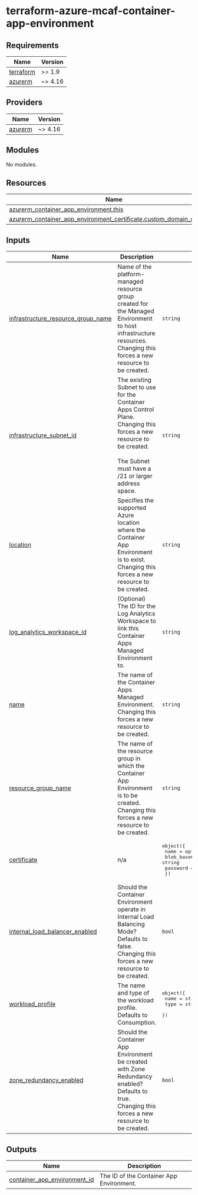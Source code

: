 # terraform-azure-mcaf-container-app-environment
<!-- BEGIN_TF_DOCS -->
## Requirements

| Name | Version |
|------|---------|
| <a name="requirement_terraform"></a> [terraform](#requirement\_terraform) | >= 1.9 |
| <a name="requirement_azurerm"></a> [azurerm](#requirement\_azurerm) | ~> 4.16 |

## Providers

| Name | Version |
|------|---------|
| <a name="provider_azurerm"></a> [azurerm](#provider\_azurerm) | ~> 4.16 |

## Modules

No modules.

## Resources

| Name | Type |
|------|------|
| [azurerm_container_app_environment.this](https://registry.terraform.io/providers/hashicorp/azurerm/latest/docs/resources/container_app_environment) | resource |
| [azurerm_container_app_environment_certificate.custom_domain_certificate](https://registry.terraform.io/providers/hashicorp/azurerm/latest/docs/resources/container_app_environment_certificate) | resource |

## Inputs

| Name | Description | Type | Default | Required |
|------|-------------|------|---------|:--------:|
| <a name="input_infrastructure_resource_group_name"></a> [infrastructure\_resource\_group\_name](#input\_infrastructure\_resource\_group\_name) | Name of the platform-managed resource group created for the Managed Environment to host infrastructure resources. Changing this forces a new resource to be created. | `string` | n/a | yes |
| <a name="input_infrastructure_subnet_id"></a> [infrastructure\_subnet\_id](#input\_infrastructure\_subnet\_id) | The existing Subnet to use for the Container Apps Control Plane. Changing this forces a new resource to be created.<br/><br/>The Subnet must have a /21 or larger address space. | `string` | n/a | yes |
| <a name="input_location"></a> [location](#input\_location) | Specifies the supported Azure location where the Container App Environment is to exist. Changing this forces a new resource to be created. | `string` | n/a | yes |
| <a name="input_log_analytics_workspace_id"></a> [log\_analytics\_workspace\_id](#input\_log\_analytics\_workspace\_id) | (Optional) The ID for the Log Analytics Workspace to link this Container Apps Managed Environment to. | `string` | n/a | yes |
| <a name="input_name"></a> [name](#input\_name) | The name of the Container Apps Managed Environment. Changing this forces a new resource to be created. | `string` | n/a | yes |
| <a name="input_resource_group_name"></a> [resource\_group\_name](#input\_resource\_group\_name) | The name of the resource group in which the Container App Environment is to be created. Changing this forces a new resource to be created. | `string` | n/a | yes |
| <a name="input_certificate"></a> [certificate](#input\_certificate) | n/a | <pre>object({<br/>    name        = optional(string)<br/>    blob_base64 = string<br/>    password    = optional(string, "")<br/>  })</pre> | `null` | no |
| <a name="input_internal_load_balancer_enabled"></a> [internal\_load\_balancer\_enabled](#input\_internal\_load\_balancer\_enabled) | Should the Container Environment operate in Internal Load Balancing Mode? Defaults to false. Changing this forces a new resource to be created. | `bool` | `false` | no |
| <a name="input_workload_profile"></a> [workload\_profile](#input\_workload\_profile) | The name and type of the workload profile.<br/>Defaults to Consumption. | <pre>object({<br/>    name = string<br/>    type = string<br/>  })</pre> | <pre>{<br/>  "name": "Consumption",<br/>  "type": "Consumption"<br/>}</pre> | no |
| <a name="input_zone_redundancy_enabled"></a> [zone\_redundancy\_enabled](#input\_zone\_redundancy\_enabled) | Should the Container App Environment be created with Zone Redundancy enabled? Defaults to true. Changing this forces a new resource to be created. | `bool` | `true` | no |

## Outputs

| Name | Description |
|------|-------------|
| <a name="output_container_app_environment_id"></a> [container\_app\_environment\_id](#output\_container\_app\_environment\_id) | The ID of the Container App Environment. |
<!-- END_TF_DOCS -->